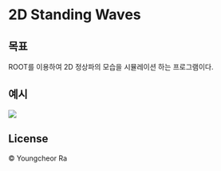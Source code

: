 # 2D Standing Waves

## 목표

ROOT를 이용하여 2D 정상파의 모습을 시뮬레이션 하는 프로그램이다.

## 예시

[![](https://img.youtube.com/vi/pBzQIfjPs-U/sddefault.jpg)](https://youtu.be/pBzQIfjPs-U)


## License

© Youngcheor Ra